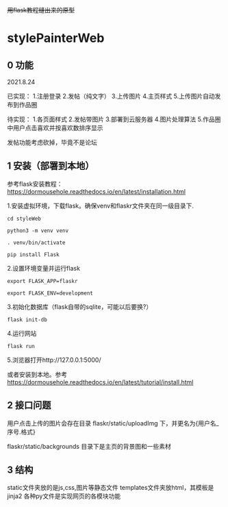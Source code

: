 ~~用flask教程缝出来的原型~~
# stylePainterWeb

## 0 功能

2021.8.24

已实现：  1.注册登录 2.发帖（纯文字） 3.上传图片 4.主页样式 5.上传图片自动发布到作品圈

待实现：  1.各页面样式 2.发帖带图片 3.部署到云服务器 4.图片处理算法 5.作品圈中用户点击喜欢并按喜欢数排序显示

发帖功能考虑砍掉，毕竟不是论坛

## 1 安装（部署到本地）
参考flask安装教程：  <https://dormousehole.readthedocs.io/en/latest/installation.html>

1.安装虚拟环境，下载flask。确保venv和flaskr文件夹在同一级目录下.

    cd styleWeb
    
    python3 -m venv venv
    
    . venv/bin/activate
    
    pip install Flask
    
2.设置环境变量并运行flask

    export FLASK_APP=flaskr
    
    export FLASK_ENV=development
    
3.初始化数据库（flask自带的sqlite，可能以后要换?）

    flask init-db
    
4.运行网站

    flask run
    
5.浏览器打开http://127.0.0.1:5000/

或者安装到本地。参考<https://dormousehole.readthedocs.io/en/latest/tutorial/install.html>

## 2 接口问题

用户点击上传的图片会存在目录  flaskr/static/uploadImg  下，并更名为{用户名_序号.格式}

flaskr/static/backgrounds 目录下是主页的背景图和一些素材

## 3 结构
static文件夹放的是js,css,图片等静态文件
templates文件夹放html，其模板是jinja2
各种py文件是实现网页的各模块功能
